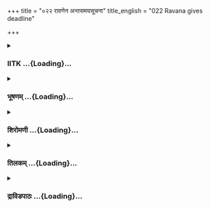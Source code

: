 +++
title = "०२२ रावणेन अन्तसमयसूचना"
title_english = "022 Ravana gives deadline"

+++
<div caption="श्रीराम-हरिसीताराममूर्ति-घनपाठिभ्यां वचनम्" class="audioEmbed" src="https://archive.org/download/Ramayana-recitation-Sriram-harisItArAmamUrti-Ghanapaati-v2/Kanda_5/Kanda_5_SK-022-Ravana_gives_deadline.mp3"></div>

<div class="js_include collapsed" newlevelforh1="3" title="IITK" unfilled url="/purANam/rAmAyaNam/audIchya-pAThaH/iitk/5_sundarakANDam/04-sItA-pIDanam/022_rAvaNena_antasamayasUchanA.md">
<details><summary><h3>IITK ...{Loading}...</h3></summary>

Ravana appeals to Sita -- asks the demon guards to change her mind --
gives ultimatum to Sita



#### श्लोकः
##### मूलम्
सीताया वचनं श्रुत्वा परुषं राक्षसाधिपः।  
प्रत्युवाच ततः सीतां विप्रियं प्रियदर्शनाम्॥5.22.1॥

##### शब्दार्थः
राक्षसाधिपः lord of demons, परुषम् sharp, सीतायाः of Sita, वचनम् words, श्रुत्वा on hearing, ततः then, प्रियदर्शनम् is pleasing to see, विप्रियम् unpleasant, सीताम् to Sita, प्रत्युवाच replied.

##### आङ्ग्लानुवादः
Hearing the sharp words of pleasing Sita, the lord of demons replied in unpleasant termsः



#### श्लोकः
##### मूलम्
यथा यथा सान्त्वयिता वश्यः स्त्रीणां तथा तथा।  
यथा यथा प्रियं वक्ता परिभूतस्तथा तथा॥5.22.2॥

##### शब्दार्थः
स्त्रीणाम् among women, यथा यथा more and more, सान्त्वयिता is courteous, तथा तथा so much so, वश्यः a passionate one, यथा यथा more and more, प्रियम् dear, वक्ता speaks, तथा तथा so much, परिभूतः will be humiliated.

##### आङ्ग्लानुवादः
"The more the lover is courteous and loving and pleasing to women the more he is humiliated by them.



#### श्लोकः
##### मूलम्
सन्नियच्छति मे क्रोधं त्वयि कामः समुत्थितः।  
द्रवतोऽमार्गमासाद्य हयानिव सुसारथिः॥5.22.3॥

##### शब्दार्थः
त्वयि in you, समुत्थितः arisen, कामः passion, सुसारथिः good charioteer, अमार्गम् wrong path, आसाद्य taking, द्रवतः speeding, हयानिव like the horses, मे my, क्रोधम् anger, सन्नियच्छति restrained.

##### आङ्ग्लानुवादः
"My love for you has restrained my anger, just as a good charioteer controls the horses galloping on a wrong path.



#### श्लोकः
##### मूलम्
वामः कामो मनुष्याणां यस्मिन् किल निबध्यते।  
जने तस्मिंस्त्वनुक्रोशः स्नेहश्च किल जायते॥5.22.4॥

##### शब्दार्थः
मनुष्याणाम् in men, कामः passion, वामः partial, यस्मिन् in whom, जने people, निबध्यते bound, तस्मिन् in him, अनुक्रोशः compassion, स्नेहश्च friendship, जायते किल even though punishable.

##### आङ्ग्लानुवादः
"Love is partial. It gets bound to those in whomsoever compassion and friendship is generated, even though they are punishable.



#### श्लोकः
##### मूलम्
एतस्मात्कारणान्न त्वां घातयामि वरानने।  
वधार्हामवमानार्हां मिथ्याप्रव्रजिते रताम्॥5.22.5॥

##### शब्दार्थः
वरानने O beautiful lady, एतस्मात् on this, कारणात् account, वधार्हाम् deserve to be killed, अवमानार्हाम् deserves to be put to shame, मिथ्याप्रव्रजिते in a pseudoascetic life, रताम् engaged, त्वाम् you, न घातयामि will not kill.

##### आङ्ग्लानुवादः
"O beautiful one it is on this account that I do not kill you even though you deserve to be killed and insulted (for the words used),  even as you are engaged in a pseudoascetic life.



#### श्लोकः
##### मूलम्
परुषाणीह वाक्यानि यानि यानि ब्रवीषि माम्।  
तेषु तेषु वधो युक्तस्तव मैथिलि दारुणः॥5.22.6॥

##### शब्दार्थः
मैथिलि Mythili, इह here, माम् me, यानि यानि whatever, परुषाणि piercing, वाक्यानि statements, ब्रवीषि spoke, तेषु तेषु for each one, तव your, दारुणः dreadful, वध killing, युक्तः is right.

##### आङ्ग्लानुवादः
"O Mythili for each of the piercing statements made you deserve dreadful death."



#### श्लोकः
##### मूलम्
एवमुक्त्वा तु वैदेहीं रावणो राक्षसाधिपः।  
क्रोधसंरम्भसंयुक्तः सीतामुत्तरमब्रवीत्॥5.22.7॥

##### शब्दार्थः
राक्षसाधिपः lord of demons, रावणः Ravana, वैदेहीम् to Vaidehi, एवम् in that way, उक्त्वा having spoken, क्रोधसंरम्भसंयुक्तः stirred up with anger and exitement, सीताम् to Sita, उत्तरम् in reply, अब्रवीत् said.

##### आङ्ग्लानुवादः
Ravana, the lord of demons, said these words in reply to Vaidehi who was overcome with  anger and exitement.



#### श्लोकः
##### मूलम्
द्वौ मासौ रक्षितव्यौ मे योऽवधिस्ते मया कृतः।  
ततः शयनमारोह मम त्वं वरवर्णिनि॥5.22.8॥

##### शब्दार्थः
मया by me, ते to you, यः that, अवधिः deadline, कृतः fixed, द्वौ two, मासौ months, मे to me, रक्षितव्यौ keep, वरवर्णिनि of beautiful hue, ततः thereafter, मम my, शयनम् bed, आरोह come to share.

##### आङ्ग्लानुवादः
"I shall wait for two months, the deadline fixed. O lady of beautiful hue thereafter you have to share my bed.



#### श्लोकः
##### मूलम्
ऊर्ध्वं द्वाभ्यां तु मासाभ्यां भर्तारं मामनिच्छतीम्।  
मम त्वां प्रातराशार्थमालभन्ते महानसे॥5.22.9॥

##### शब्दार्थः
द्वाभ्याम् those two, मासाभ्याम् two months, ऊर्ध्वम् after that, माम् me, भर्तारम् as husband, अनिच्छतीम् reluctant, त्वाम् you, मम my, प्रातराशार्थम् for breakfast, महानसे to the kitchen, आलभन्ते cook you.

##### आङ्ग्लानुवादः
"If you are still reluctant to accept me as your husband after two months you will be sent to kitchen to be cooked as morning breakfast for me".



#### श्लोकः
##### मूलम्
तां तर्ज्यमानां सम्प्रेक्ष्य राक्षसेन्द्रेण जानकीम्।  
देवगन्धर्वकन्यास्ता विषेदुर्विकृतेक्षणाः॥5.22.10॥

##### शब्दार्थः
राक्षसेन्द्रेण by the demon king, तर्ज्यमानाम् threatened, तां जानकीम् that Janaki, सम्प्रेक्ष्य observing, ताः those, देवगन्धर्वकन्याः daughters of gods and gandharvas, विकृतेक्षणाः distressed eyes, विषेदुः wept sadly.

##### आङ्ग्लानुवादः
Observing Janaki, threatened by the demon king the daughters of gods and gandharvas shed tears with distressful eyes.



#### श्लोकः
##### मूलम्
ओष्ठप्रकारैरपरा वक्त्रनेत्रैस्तथापराः।  
सीतामाश्वासयामासुस्तर्जितां तेन रक्षसा॥5.22.11॥

##### शब्दार्थः
तेन by that, रक्षसा demon, तर्जिताम् threatened, ताम् her, सीताम् Sita, अपराः some of them, ओष्ठप्रकारैः with movement of lips, तथा likewise, अपराः still others, वक्त्रनेत्रैः with movement of eyes and faces, आश्वासयामासुः consoled her.

##### आङ्ग्लानुवादः
When Sita was threatened by the demon king, the daughters of gods and gandharvas there consoled her through gestures of their lips and eyes.



#### श्लोकः
##### मूलम्
ताभिराश्वासिता सीता रावणं राक्षसाधिपम्।  
उवाचात्महितं वाक्यं वृत्तशौण्डीर्यगर्वितम्॥5.22.12॥

##### शब्दार्थः
ताभिः by them (the women), आश्वासिता having been consoled, सीता Sita, वृत्तशौण्डीर्यगर्वितम् proud of the power of her virtues, आत्महितम् in selfdefence, वाक्यम् words, राक्षसाधिपम् to the demon king, रावणम् to Ravana, उवाच said.

##### आङ्ग्लानुवादः
Having thus been consoled, Sita, proud of the power of her virtues, said this to Ravana in selfdefenceः



#### श्लोकः
##### मूलम्
नूनं न ते जनः कश्चिदस्ति निःश्रेयसे स्थितः।  
निवारयति यो न त्वां कर्मणोऽस्माद्विगर्हितात्॥5.22.13॥

##### शब्दार्थः
यः whoever, त्वाम् you, विगर्हितात् reproached, अस्मात् from this, कर्मणः action, निवारयति prevents, ते your, निःश्रेयसे who is interested in your welfare, रतः remain, जनः people, कश्चित् some, नास्ति destroyed, नूनम् surely.

##### आङ्ग्लानुवादः
"Obviously there is no one among your people keen on your welfare since nobody is preventing you from this reproachable act.



#### श्लोकः
##### मूलम्
मां हि धर्मात्मनः पत्नीं शचीमिव शचीपतेः।  
त्वदन्यस्त्रिषु लोकेषु प्रार्थयेन्मनसापि कः॥5.22.14॥

##### शब्दार्थः
शचीपतेः Sachi's husband, Indra, शचीमिव like Sachi, धर्मात्मनः righteous self (Rama), पत्नीम् wife, माम् me, त्रिषु लोकेषु in the three worlds, त्वदन्यः none, कः what, मनसापि even in mind, प्रार्थयेत् would seek.

##### आङ्ग्लानुवादः
"Who in all the three worlds other than you would, even in mind, seek this consort of the righteous self (Sri Rama) like  Sachi to Indra? .



#### श्लोकः
##### मूलम्
राक्षसाधम रामस्य भार्याममिततेजसः।  
उक्तवानसि यत्पापं क्व गतस्तस्य मोक्ष्यसे॥5.22.15॥

##### शब्दार्थः
राक्षसाधम stupid demon, अमिततेजसः of undimmed brilliance, रामस्य Rama's, भार्याम् wife, यत् such, पापम् sin, उक्तवान् spoke, असि you are, तस्य its, क्व where, गतः gone, मोक्ष्यसे will you escape.

##### आङ्ग्लानुवादः
"O stupid demon where can you go to escape the consequences of your sinful words spoken against Rama's consort of undimmed brilliance?



#### श्लोकः
##### मूलम्
यथा दृप्तश्च मातङ्गः शशश्च सद्दृशो युधि।  
तथा मातङ्गवद्रामस्त्वं नीचः शशवत् स्मृतः॥5.22.16॥

##### शब्दार्थः
युधि in war, सद्दृशः similar, दृप्तः arrogant, मातङ्गः elephant, शशःच and a rabbit, यथा as, तथा  
in the same way, नीचः mean, रामः Rama, मातङ्गवद्रामः like the proud elephant, त्वम् you, शशवत् rabbit, स्मृतः as spoken by people.

##### आङ्ग्लानुवादः
"It is like a proud elephant fighting in war with a rabbit. Rama is like an elephant and you are like an ordinary rabbit people speak of.



#### श्लोकः
##### मूलम्
स त्वमिक्ष्वाकुनाथं वै क्षिपन्निह न लज्जसे।  
चक्षुषोर्विषयं तस्य न तावदुपगच्छसि॥5.22.17॥

##### शब्दार्थः
सः such, त्वम् you, इह here, इक्ष्वाकुनाथम् king of the Ikshvakus, क्षिपन् looking down, न लज्जसे you are not ashamed, तस्य this, चक्षुषोर्विषयं within his sight, तावत् until then, न उपगच्छसि  not yet caught

##### आङ्ग्लानुवादः
"You are not ashamed of belittling Rama in his absence. You have not yet walked into his sight.



#### श्लोकः
##### मूलम्
इमे ते नयने क्रूरे विरूपे कृष्णपिङ्गले।  
क्षितौ न पतिते कस्मान्मामनार्य निरीक्षितः॥5.22.18॥

##### शब्दार्थः
अनार्य ignoble wretch, माम् me, निरीक्षतः while looking at, ते your, क्रूरे cruel, विरूपे uncouth, कृष्णपिङ्गले dark brown colour, इमे these, नयने two eyes, क्षितौ on the ground, कस्मात् why, न पतिते not dropping down?

##### आङ्ग्लानुवादः
"O ignoble wretch I wonder why your dark brown, distorted eyes do not fall off (the socket) when you look at me (lustfully).



#### श्लोकः
##### मूलम्
तस्य धर्मात्मनः पत्नीं स्नुषां दशरथस्य च।  
कथं व्याहरतो मां ते न जिह्वा व्यवशीर्यते॥5.22.19॥

##### शब्दार्थः
धर्मात्मनः righteous, तस्य his, पत्नीम् wife, दशरथस्य Dasaratha's, स्नुषां च daughterinlaw also, माम् me, व्याहरतः while you speak, ते you, जिह्वा tongue, कथम् how is it, न व्यवशीर्यते not snap and fall down on the ground?

##### आङ्ग्लानुवादः
"Why does not your tongue drop down while you speak such words against this consort of the righteous king (Rama) and daughterin law of Dasaratha?



#### श्लोकः
##### मूलम्
असन्देशात्तु रामस्य तपसश्चानुपालनात्।  
न त्वां कुर्मि दशग्रीव भस्म भर्मार्ह तेजसा॥5.22.20॥

##### शब्दार्थः
भस्मार्ह  fit to be reduced to ashes, दशग्रीव O tennecked one, रामस्य Rama's, असन्देशात्  not received permission, तपसः penance, अनुपालनात् due to observing, तेजसा with my power, त्वाम् you, भस्म ashes, न कुर्मि I am not making.

##### आङ्ग्लानुवादः
"O Ravana I can reduce you to ashes through the fire of my chastity. But I do not have Rama's permission and I want to preserve my power of ascetism even though you are fit to be consigned to the flames.



#### श्लोकः
##### मूलम्
नापहर्तुमहं शक्या त्वया रामस्य धीमतः।  
विधिस्तव वधार्थाय विहितो नात्र संशयः॥5.22.21॥

##### शब्दार्थः
धीमतः of a wise one, रामस्य Rama's, अहम् I am, त्वया by you, अपहर्तुम् to abduct, न शक्या it is not possible, तव your, वधार्थाय for your ruin, विधिः providence, विहितः ordained, अत्र here, संशयः doubt, न no.

##### आङ्ग्लानुवादः
"When I was with wise Rama, it was not possible for you to abduct me. No doubt Providence has ordained this to bring about your death.



#### श्लोकः
##### मूलम्
शूरेण धनदभ्रात्रा बलैः समुदितेन च।  
अपोह्य रामं कस्माद्धि दारचौर्यं त्वया कृतम्॥5.22.22॥

##### शब्दार्थः
शूरेण by a warrior, धनदभ्रात्रा by brother of Kubera, बलैः with forces, समुदितेन च endowed with, त्वया you, रामम् Rama, अपोह्य bypassing him, कस्मात् for what reason, दारचौर्यम् stealing of other's wife, कृतम् is committed.

##### आङ्ग्लानुवादः
"You are a (great) warrior and a brother of Kubera. You possess an army. Then why did you abduct Rama's wife bypassing him?"



#### श्लोकः
##### मूलम्
सीताया वचनं श्रुत्वा रावणो राक्षसाधिपः।  
विवृत्य नयने क्रूरे जानकीमन्ववैक्षत॥5.22.23॥

##### शब्दार्थः
राक्षसाधिपः lord of demons, रावणः Ravana, सीतायाः Sita's, वचनम् words, श्रुत्वा on hearing, क्रूरे cruel ones, नयने eyes, विवृत्य turning them dreadfully, जानकीम् at Janaki, अन्ववैक्षत looked at.

##### आङ्ग्लानुवादः
On hearing Janaki, the lord of demons, Ravana looked at her with his cruel eyes opened wide and rolling.



#### श्लोकः
##### मूलम्
नीलजीमूतसङ्काशो महाभुजशिरोधरः।  
सिंहसत्त्वगतिः श्रीमान् दीप्त जिह्वाग्रलोचनः॥5.22.24॥

##### शब्दार्थः
नीलजीमूतसङ्काशः looked like a mass of dark cloud, महाभुजशिरोधरः who had strong arms and neck, सिंहसत्त्वगतिः gait like a lion, श्रीमान् prosperous, दीप्तजिह्वाग्रलोचनः with blazing eyes and tongue.

##### आङ्ग्लानुवादः
Prosperous Ravana looked like a mass of dark cloud, with strong arms, stout neck, gait of a lion, a blazing tongue and burning eyes



#### श्लोकः
##### मूलम्
चलाग्रमकुटप्रांशुश्चित्रमाल्यानुलेपनः।  
रक्तमाल्याम्बरधर तत्सङ्गदविभूषणः॥5.22.25॥

##### शब्दार्थः
चलाग्रमकुटप्रांशुः tall with unsteady crown, चित्रमाल्यानुलेपनः with wonderful garlands and smeared with unguents, रक्तमाल्याम्बरधरः adorned with red flower garlands and clothes, तत्सङ्गदविभूषणः wearing shining ornamental armlets.

##### आङ्ग्लानुवादः
He appeared taller with an unsteady crown. He was wearing wonderful red flower garlands and clothes and was smeared with unguents, shining in ornamental armlets.



#### श्लोकः
##### मूलम्
श्रोणिसूत्रेण महता मेचकेन सुसंवृतः।  
अमृतोत्पादनद्धेन भुजगेनेव मन्दरः॥5.22.26॥

##### शब्दार्थः
अमृतोत्पादनद्धेन waist band tied at the time of churning the milkocean for nectar, भुजगेन like serpent, मन्दरः इव like Mandara mountain, महता with huge, मेचकेन a dark coloured, श्रोणिसूत्रेण by a thread around his hips, सुसंवृतः wellwrapped.

##### आङ्ग्लानुवादः
Wrapped well with a big black thread around his hips, he appeared like mount Mandara encompassed by a black serpent at the time of churning the milkocean for nectar.



#### श्लोकः
##### मूलम्
ताभ्यां स परिपूर्णाभ्यां भुजाभ्यां राक्षसेश्वरः।  
शुशुभेऽचलसङ्काशः शृङ्गाभ्यामिव मन्दरः॥5.22.27॥

##### शब्दार्थः
अचलसङ्काशः looked like a mountain, राक्षसेश्वरः lord of demons, परिपूर्णाभ्याम् with full, ताभ्याम् both of them, भुजाभ्याम् with two arms, शृङ्गाभ्याम् with two peaks, मन्दरः इव like the Mandara, सः he, शुशुभे shone.

##### आङ्ग्लानुवादः
The lord of demons shone like mount Mandara, both his long two arms like two mountain peaks.



#### श्लोकः
##### मूलम्
तरुणादित्यवर्णाभ्यां कुण्डलाभ्यां विभूषितः।  
रक्तपल्लवपुष्पाभ्यामशोकाभ्यामिवाचलः॥5.22.28॥

##### शब्दार्थः
तरुणादित्यवर्णाभ्याम् of the colour of the rising Sun, कुण्डलाभ्याम् with earrings, विभूषितः adorned, रक्तपल्लवपुष्पाभ्याम् having red leaves and flowers, अशोकाभ्याम् with two Ashoka trees, अचलः इव like a mountain.

##### आङ्ग्लानुवादः
He stood like a mountain with two Ashoka trees clothed with red leaves and flowers in the form of earrings of the colour of the rising Sun.



#### श्लोकः
##### मूलम्
स कल्पवृक्षप्रतिमो वसन्त इव मूर्तिमान्।  
श्मशानचैत्यप्रतिमो भूषितोऽपि भयङ्करः॥5.22.29॥

##### शब्दार्थः
कल्पवृक्षप्रतिमः resembling the wishyielding tree in heaven, सः he, मूर्तिमान् a personification, वसन्तः इव like the spring season, श्मशानचैत्यप्रतिमः resembled a memorial structure built on the cremation ground, भूषितोऽपि though adorned with jewels, भयङ्करः fierceful appearance.

##### आङ्ग्लानुवादः
He was comparable to the wishfulfilling tree grown in heaven, a personified spring season and a memorial structure raised on the cremation ground. He looked frightening even though  welladorned.



#### श्लोकः
##### मूलम्
अवेक्षमाणो वैदेहीं कोपसंरक्तलोचनः।  
उवाच रावणः सीतां भुजङ्ग इव निःश्वसन्॥5.22.30॥

##### शब्दार्थः
कोपसंरक्तलोचनः eyes red with anger, रावणः Ravana, वैदेहीम् Vaidehi, अवेक्षमाणः looking at, भुजङ्गः इव like a serpent, निःश्वसन् breathing heavily, सीताम् to Sita, उवाच said.

##### आङ्ग्लानुवादः
Looking at Vaidehi, eyes red with anger, and breathing heavily like a histing snake, Ravana repliedः



#### श्लोकः
##### मूलम्
अनयेनाभिसम्पन्नमर्थहीनमनुव्रते।  
नाशयाम्यहमद्य त्वां सूर्यः सन्ध्यामिवौजसा॥5.22.31॥

##### शब्दार्थः
अनयेन with a wrong policy, अभिसम्पन्नम् endowed, अर्थहीनम् meaningless, अनुव्रते a lady following a vow of chastity, अद्य now, अहम् I, त्वाम् you, सूर्यः Sun, ओजसा with his bright light, सन्ध्यामिव like the morning twilight, नाशयामि dispel.

##### आङ्ग्लानुवादः
"O Sita you are following a vow of chastity and treading a meaningless, wrong path. I will destroy you as the Sun dispels the morning twilight with his lustre".



#### श्लोकः
##### मूलम्
इत्युक्त्वा मैथिलीं राजा रावणः शत्रुरावणः।  
सन्दिदेश ततः सर्वा राक्षसीर्घोरदर्शनाः॥5.22.32॥

##### शब्दार्थः
राजा king, शत्रुरावणः who torments enemies with his terrific voice, रावणः Ravana, मैथिलीम् to Mythili, इति thus, उक्त्वा having spoken, ततः then, घोरदर्शनाः women of fierceful looks, सर्वाः all, राक्षसीः shedemons, सन्दिदेश commanded.

##### आङ्ग्लानुवादः
King Ravana, a tormentor of enemies, having thus threatened Mythili commanded the shedemons women of fiecrceful appearance as followsः



#### श्लोकः
##### मूलम्
एकाक्षीमेककर्णां च कर्णप्रावरणां तथा।  
गोकर्णीं हस्तिकर्णीं च लम्बकर्णीमकर्णिकाम्॥5.22.33॥  
हस्तिपाद्यश्वपाद्यौ च गोपादीं पादचूलिकाम्।  
एकाक्षीमेकपादीं च पृथुपादीमपादिकाम्॥5.22.34॥  
अतिमात्रशिरोग्रीवामतिमात्रकुचोदरीम्।  
अतिमात्रास्यनेत्रां च दीर्घजिह्वामजिह्विकाम्॥5.22.35॥  
अनासिकां सिंहमुखीं गोमुखीं सूकरीमुखीम्।

##### शब्दार्थः
एकाक्षीम् oneeyed, एककर्णां च with one year, तथा similarly, कर्णप्रावरणाम् whose ear was covered, गोकर्णीम् who had cow's ears, हस्तिकर्णीं च  who had ears like those of an elephant, लम्बकर्णीम् one who had long ears, अकर्णिकाम् who had no ears, हस्तिपाद्यश्वपाद्यौ च one with the feet of an elephant and another with the hoofs of the horse, गोपादीम् with cow's hoof, पादचूलिकाम् one with hair on feet, एकाक्षीम् oneeyed one, एकपादीं च with one foot, पृथुपादीम् one with broad feet, अपादिकाम्  who had no feet, अतिमात्राशिरोग्रीवाम् with a huge neck and head, अतिमात्राकुचोदरीम् of large breasts and belly, अतिमात्रास्यनेत्रां च  with big face and eyes, दीर्घजिह्वाम् with long tongue, अजिह्विकाम् with no tongue, अनासिकाम्  noseless, सिंहमुखीम् with a lion face, गोमुखीम् with the face of a cow, सूकरीमुखीम् a boar faced ogress.

##### आङ्ग्लानुवादः
Of them one had one eye, the other one ear, another with ears covered, one had the ear of a cow, another had ears of an elephant and yet another, long, hanging ears. One had the feet of an elephant, another, hoofs of a horse and still another of a cow. While one had a single foot, another had broad feet and yet another no feet at all. One had a long neck and a large head. One had large breasts and belly. One had a big face and eyes, another had a long tongue and yet another no tongue at all. One had no nose and still another had a lion face and yet another the face of a cow.



#### श्लोकः
##### मूलम्
यथा मद्वशगा सीता क्षिप्रं भवति जानकी॥5.22.36॥  
तथा कुरुत राक्षस्यः सर्वाः क्षिप्रं समेत्य च।

##### शब्दार्थः
राक्षस्यः O rakshasa women, जानकी Janaki, सीता Sita, क्षिप्रम् quickly, यथा in a manner, मद्वशगा submits to me, भवति you do, तथा in that way, सर्वाः all of you, क्षिप्रम् at once, समेत्य च jointly, कुरुत you may try.

##### आङ्ग्लानुवादः
"O demonesses, all of you jointly dispose Janaki towards me. See that she submits to me at once.



#### श्लोकः
##### मूलम्
प्रतिलोमानुलोमैश्च सामदानादिभेदनैः॥5.22.37॥  
आवर्जयत वैदेहीं दण्डस्योद्यमनेन च।

##### शब्दार्थः
प्रतिलोमानुलोमैश्च adopting means favourable or contrary to her will, सामदानादिभेदनैः by  gentle or conciliatory, deceptive or coercive means, दण्डस्य or punishment, उद्यमनेन च by adopting, वैदेहीम् Vaidehi, आवर्जयत attract her attention towards me.

##### आङ्ग्लानुवादः
"By adopting means favourable or contrary to her will or through persuasion or coercion or through reward or punishment, draw Vaidehi's mind towards me." (said Ravana).



#### श्लोकः
##### मूलम्
इति प्रतिसमादिश्य राक्षसेन्द्रः पुनः पुनः॥5.22.38॥  
काममन्युपरीतात्मा जानकीं पर्यतर्जयत्।

##### शब्दार्थः
राक्षसेन्द्रः demon king, पुनः पुनः again and again, इति thus, प्रतिसमादिश्य repeated his instruction, काममन्युपरीतात्मा burning with passion and anger, जानकीम् Janaki, पर्यतर्जयत् threatened by pointing his finger at her

##### आङ्ग्लानुवादः
The demon king repeatedly commanded the ogresses burning in anger and passion and threatened Sita again and again, pointing his finger at her.



#### श्लोकः
##### मूलम्
उपगम्य ततः शीघ्रं राक्षसी धान्यमालिनी॥5.22.39॥  
परिष्वज्य दशग्रीवमिदं वचनमब्रवीत्।

##### शब्दार्थः
ततः then, धान्यमालिनी Dhanyamalini, राक्षसी shedemon, शीघ्रम् quickly, उपगम्य having approached, दशग्रीवम् tennecked Ravana, परिष्वज्य having embraced, इदम् this, वचनम् word, अब्रवीत् spoke.

##### आङ्ग्लानुवादः
An ogress called Dhanyamalini at once approached the tenheaded Ravana and embracing him, saidः.



#### श्लोकः
##### मूलम्
मया क्रीड महाराज सीतया किं तवानया॥5.22.40॥  
विवर्णया कृपणया मानुष्या राक्षसेश्वर।

##### शब्दार्थः
महाराज O king, मया with me, क्रीड you may sport, राक्षसेश्वर lord of demons, विवर्णया pale, कृपणया with a wretched, मानुष्या with human, अनया with her, सीतया with Sita, तव to you, किम् what for.

##### आङ्ग्लानुवादः
"O king of demons, sport with me, my lord. What purpose will be served with this pale wretched Sita, a human being after all?



#### श्लोकः
##### मूलम्
नूनमस्या महाराज न दिव्यान् भोगसत्तमान्॥5.22.41॥  
विदधात्यमरश्रेष्ठस्तव बाहुबलार्जितान्।

##### शब्दार्थः
महाराज O king, अमरश्रेष्ठः foremost of the immortals, तव your, बाहुबलार्जितान् earned by the strength of your arms, दिव्यान् divine, भोगसत्तमान् luxuries, अस्याः by her, न विदधाति not  
given , नूनम् surely

##### आङ्ग्लानुवादः
"O king surely she is not ordained by Brahma, the foremost among the immortals to enjoy the luxuries earned by the strength of your arms.



#### श्लोकः
##### मूलम्
अकामां कामयानस्य शरीरमुपतप्यते॥5.22.42॥  
इच्छन्तीं कामयानस्य प्रीतिर्भवति शोभना।

##### शब्दार्थः
अकामाम् a woman devoid of desire, कामयानस्य of a man who desires, शरीरम् body, उपतप्यते only is tormented, इच्छन्तीम् a lady who desires, कामयानस्य one who is desiring, शोभना is enjoyable, प्रीतिः pleasure भवति becomes

##### आङ्ग्लानुवादः




#### श्लोकः
##### मूलम्
एवमुक्तस्तु राक्षस्या समुत्क्षिप्तस्ततो बली॥5.22.43॥  
प्रहसन्मेघसङ्काशो राक्षसः स न्यवर्तत।

##### शब्दार्थः
राक्षस्या by the demon, एवम् in that way, उक्तः having been addressed, बली powerful, मेघसङ्काशः appearing like a cloud, सः he, राक्षसः demon, ततः then, समुत्क्षिप्तः turned away, प्रहसन् laughing heartily, न्यवर्तत went back.

##### आङ्ग्लानुवादः
Having heard her words, the demon king who resembled a fierce dark cloud turned away, laughing heartily.



#### श्लोकः
##### मूलम्
प्रस्थितः स दशग्रीवः कम्पयन्निव मेदिनीम्॥5.22.44॥  
ज्वलद्भास्करवर्णाभं प्रविवेश निवेशनम्।

##### शब्दार्थः
सः he, दशग्रीवः tennecked, मेदिनीम् the ground, कम्पयन्निव as if shaking, प्रस्थितः departed, ज्वलद्भास्करवर्णाभम् blazing like the glow of the midday sun, निवेशनम् residence, प्रविवेश entered.

##### आङ्ग्लानुवादः
Thereupon the tennecked demon departed, as if he was shaking the earth and entered his residence which was shining like the blazing midday Sun.



#### श्लोकः
##### मूलम्
देवगन्धर्वकन्याश्च नागकन्याश्च सर्वतः॥5.22.45॥  
परिवार्य दशग्रीवं विविशुस्तं गृहोत्तमम्।

##### शब्दार्थः
देवगन्धर्वकन्याश्च daughters of gods and gandharvas, नागकन्याश्च and daughters of nagas, सर्वतः from all over, दशग्रीवम् Ravana, परिवार्य having sorrounded, तम् him, गृहोत्तमम् excellent home, विविशुः entered.

##### आङ्ग्लानुवादः
Then the daughters of gods, gandharvas and nagas gathered round and followed him into his excellent palace.



#### श्लोकः
##### मूलम्
स मैथिलीं धर्मपरामवस्थितां प्रपेपमानां परिभर्त्स्य रावणः।  
विहाय सीतां मदनेन मोहितः स्वमेव वेश्म प्रविवेश भास्वरम्॥5.22.46॥

##### शब्दार्थः
सः he, रावणः Ravana, धर्मपराम् woman treading the righteous path, अवस्थिताम् steadfast, प्रवेपमानाम् trembling in fear, मैथिलीम् Mythili, परिभर्त्स्य having abused, सीताम् Sita, विहाय leaving, मदनेन मोहितः overpowered with passion, भास्वरम् glittering, स्वम् his, वेश्मैव dwelling, प्रविवेश entered.

##### आङ्ग्लानुवादः
Having derided Mythili trembling in fear yet steadfast in treading the righteous path, Ravana, overpowered with passion left her and entered his glittering mansion.  

#### समाप्तिः
 श्रीमद्रामायणे वाल्मीकीय आदिकाव्ये सुन्दरकाण्डे द्वाविंशस्सर्गः।  
Thus ends twentysecond sarga of Sundarakanda of the holy Ramayana, the first epic composed by sage Valmiki.

</details>
</div>
<div class="js_include collapsed" newlevelforh1="3" title="भूषणम्" unfilled url="/purANam/rAmAyaNam/audIchya-pAThaH/TIkA/bhUShaNa_iitk/5_sundarakANDam/04-sItA-pIDanam/022_rAvaNena_antasamayasUchanA.md">
<details><summary><h3>भूषणम् ...{Loading}...</h3></summary>



सीताया वचनं श्रुत्वा परुषं राक्षसाधिपः ।  

प्रत्युवाच ततः सीतां विप्रियं प्रियदर्शनाम्  ॥  ५।२२।१ ॥   

सीताया इत्यादि  ॥  ५।२२।१ ॥   

  

यथा यथा सान्त्वयिता वश्यः स्त्रीणां तथा तथा ।  

यथा यथा प्रियं वक्ता परिभूतस्तथा तथा  ॥  ५।२२।२ ॥   

सान्त्वयिता अनुनेताः  ॥  ५।२२।२ ॥   

  

सन्नियच्छति मे क्रोधं त्वयि कामः समुत्थितः ।  

द्रवतो ऽमार्गमासाद्य हयानिव सुसारथिः  ॥  ५।२२।३ ॥   

सन्नियच्छति निरुणद्धि । द्ववतः धावतः । अमार्गमिति च्छेदः  ॥  ५।२२।३ ॥   

  

वामः कामो मनुष्याणां यस्मिन् किल निबद्ध्यते ।  

जने तस्मिंस्त्वनुक्रोशः स्नेहश्च किल जायते  ॥ । ५।२२।४ ॥   

वामः प्रतिकूलः । मनुष्याणां प्राणिनाम् । अनुक्रोशः कृपा ।
परिभवादिप्रदानेन मनुष्याणां प्रतिकूलः कामः यस्मिन् जने निबद्ध्यते
तस्मिंस्त्वनुक्रोशः स्नेहश्च जायते किल  ॥  ५।२२।४ ॥   

  

एतस्मात्कारणान्न त्वां घातयामि वरानने ।  

वधार्हामवमानार्हां मिथ्या प्रव्रजिते रताम्  ॥  ५।२२।५ ॥   

परुषाणीह वाक्यानि यानि यानि ब्रवीषि माम् ।  

तेषु तेषु वधो युक्तस्तव मैथिलिदारुणः  ॥  ५।२२।६ ॥   

मिथ्या प्रव्रजितं कपटेन वन्यवृत्तिभाजि रामे । रतां सक्ताम्  ॥ 
५।२२।५६ ॥   

  

एवमुक्त्वा तु वैदेहीं रावणो राक्षसाधिपः ।  

क्रोधसंरम्भसंयुक्तः सीतामुत्तरमब्रवीत्  ॥  ५।२२।७ ॥   

क्रोधसंरम्भसंयुक्तः क्रोधप्रणयाभ्यां संयुक्तः  ॥  ५।२२।७ ॥   

  

द्वौ मासौ रक्षितव्यौ मे यो ऽवधिस्ते मया कृतः ।  

ततः शयनमारोह त्वं वरवर्णिनि  ॥  ५।२२।८ ॥   

द्वौ मासाविति । ते मया यो ऽवधिः कृतः "मासान् द्वादश भामिनि"
इत्यारण्यकाण्डोक्तो द्वादशमासात्मको ऽवधिः कल्पितः । अत्र द्वौ
मासाववशिष्टौ । तौ द्वौ मासौ मे मया रक्षितव्यौ प्रतीक्षणीयौ । ततः
तस्मात्कारणात् । मम शयानमारोहेत्यन्वयः  ॥  ५।२२।८ ॥   

  

ऊर्ध्वं द्वाभ्यां तु मासाभ्यां भर्तारं मामनिच्छतीम् ।  

मम त्वां प्रातराशार्थमारभन्ते महानसे  ॥  ५।२२।९ ॥   

तां तर्ज्यमानां संप्रेक्ष्य राक्षसेन्द्रेण जानकीम् ।  

देवगन्धर्वकन्यास्ता विषेदुर्विकृतेक्षणाः  ॥  ५।२२।१० ॥   

प्रातराशार्थं मासद्वयान्तर्गतरात्रिसमाप्त्यनन्तरं हिंसायां कालविलम्बं
विना प्रातःकालिकाशनार्थमित्यर्थः । आरम्भते आलभन्ते । रलयोरभेदः ।
"आलम्भस्स्पर्शहिंसयोः"इत्यमरः । महानसे पाकशालायाम्  ॥  ५।२२।९१० ॥   

  

ओष्ठप्रकारैरपरा वक्त्रनेत्रैस्तथा ऽपराः ।  

सीतामाश्वासयामासुस्तर्जितां तेन रक्षसा  ॥  ५।२२।११ ॥   

ओष्ठप्रकारैः रुरुदिषतामोष्ठेषु भङ्गस्फुरणादयो ये विकारास्ते
ओष्ठप्राकाराः, ओष्ठभङ्गादिरूपसंज्ञादिभिरित्यर्थः । एवं वक्त्रनेत्रैः
वक्त्रनेत्रसंज्ञादिभिरित्यर्थः  ॥  ५।२२।११ ॥   

  

ताभिराश्वासिता सीता रावणं राक्षसाधिपम् ।  

उवाचात्महितं वाक्यं वृत्तशौष्डीर्यगर्वितम्  ॥  ५।२२।१२ ॥   

वृत्तशौण्डीर्यगर्वितं वृत्तं पातिव्रत्यं तस्या शौण्डीर्यं बलं तेन
गर्वितमिति क्रियाविशेषणम्  ॥  ५।२२।१२ ॥   

  

नूनं न ते जनः कश्चिदस्ति निःश्रेयसे स्थितः ।  

निवारयति यो न त्वां कर्मणो ऽस्याद्विगर्हितात्  ॥  ५।२२।१३ ॥   

मां हि धर्मात्मनः पत्नीं शचीमिव शचीपतेः ।  

त्वदन्यस्त्रिषु लोकेषु प्रार्थयेन्मनसा ऽपि कः  ॥  ५।२२।१४ ॥   

नूनमिति । ते निःश्रेयसे स्थितः कश्चिज्जनः नास्ति । यः अस्मात्
विगर्हितात् कर्मणस्त्वां निवारयति स चापि नास्ति नूनमिति योजना ।
तवेष्टप्रापकः अनिष्टनिवारकश्च नास्तीत्यर्थः  ॥  ५।२२।१३१४ ॥   

  

राक्षसाधमरामस्य भार्याममिततेजसः ।  

उक्तवानसि यच्छापं क्व गतस्तस्य मोक्ष्यसे  ॥  ५।२२।१५ ॥   

तस्य मोक्ष्यसे तस्मान्मोक्ष्यसे  ॥  ५।२२।१५ ॥   

  

यथा दृप्तश्च मातङ्गः शशश्च सहितो वने ।  

तथा द्विरदवद्रामस्त्वं नीच शशवत् स्मृतः  ॥  ५।२२।१६ ॥   

यथा मातङ्गः शशश्च, सहितः युयुत्सादिना संगतः तथा ऽन्योन्यसङ्गतो रामस्त्वं
च । अत्र रावणः स्वस्य मातङ्गसाम्यमुक्तमिति भ्राम्येदिति परिहरति तथेति ।
तत्र गज इव रामः । शश इव त्वम्  ॥  ५।२२।१६ ॥   

  

स त्वमिक्ष्वाकुनाथं वै क्षिपन्निह न लज्जसे ।  

चक्षुषोर्विषयं तस्य न तावदुपगच्छसि  ॥  ५।२२।१७ ॥   

इमे ते नयने क्रूरे विरूपे कृष्णपिङ्गले ।  

क्षितौ न पतिते कस्मान्मामनार्य निरीक्षितः  ॥  ५।२२।१८ ॥   

तस्य धर्मात्मनः पत्नीं स्नुषां दशरथस्य च ।  

कथं व्याहरतो मां तेन न जिह्वा व्यवशीर्यते  ॥  ५।२२।१९ ॥   

इक्ष्वाकुनाथं क्षिपन् मायामृगव्याजेन दूरं निस्सारयन् । इह स्वजनेषु न
तावदुपगच्छसि । यद्युपगच्छसि तदा तत्प्रभावं वेत्स्यसीत्यर्थः  ॥ 
५।२२।१७१९ ॥   

  

असन्देशात्तु रामस्य तपसश्चानुपालनात् ।  

न त्वां कुर्मि दशग्रीव भस्म भस्मार्ह तेजसा  ॥  ५।२२।२० ॥   

असन्देशादिति । रामस्य भर्तुः । असन्देशात् अपकारिषु शपेथा इति
सन्देशाभावात् । तपसः पातिव्रत्यरूपस्य । कूर्मिं करोमि ।
उत्त्वविकरणप्रत्ययलोपावार्षौ । भस्मार्ह भस्मीकरणार्ह । तेजसा
पातिव्रत्यप्रभावेन  ॥  ५।२२।२० ॥   

  

नापहर्तुमहं शक्या तस्य रामस्य धीमतः ।  

विधिस्तव वधार्थाय विहितो नात्र संशयः  ॥  ५।२२।२१ ॥   

तस्य रामस्य तस्मात् रामात् । विधिः चौर्येणापहरणम् । विहितः, दैवेनेति
शेषः  ॥  ५।२२।२१ ॥   

  

शूरेण धनदभ्रात्रा बलैः समुदितेन च ।  

अपोह्य रामं कस्माद्धि दारचौर्यं त्वया कृतम्  ॥  ५।२२।२२ ॥   

बलैस्समुदितेन बलेन सर्वश्रेष्ठेनेत्यर्थः । अपोह्य रामं मृगच्छद्मना
ऽपवाह्य  ॥  ५।२२।२२ ॥   

  

सीताया वचनं श्रुत्वा रावणो राक्षसाधिपः ।  

विवृत्य नयने क्रूरे जानकीमन्ववैक्षत  ॥  ५।२२।२३ ॥   

विवृत्य विवर्त्य  ॥  ५।२२।२३ ॥   

  

नीलजीमूतसङ्काशो महाभुजशिरोधरः ।  

सिंहसत्त्वगतिः श्रीमान् दीप्तजिह्वाग्रलोचनः  ॥  ५।२२।२४ ॥   

सिंहस्येव बलगमने यस्यासौ सिंहसत्त्वगतिः । जिह्वाग्रं लोचने च दीप्तानि
यस्य सो ऽयं दीप्तजिह्वाग्रलोचनः  ॥  ५।२२।२४ ॥   

  

चलाग्रमुकुटप्रांशुश्चित्रमाल्यानुलेपनः ।  

रक्तमाल्याम्बरधरस्तप्ताङ्गदविभूषणः  ॥  ५।२२।२५ ॥   

कोपेन चलम् अग्रं यस्य तत् चलाग्रं च तत् मुकुटं च तेन प्रांशुः दीर्घः ।
चित्रमाल्यवत्त्वे ऽपि रक्तमाल्यवत्त्वं तत्प्राचुर्यादुक्तम् ।
तप्ताङ्गदविभूषणः तप्तशब्देन तेजिष्ठत्वमुक्तम्  ॥  ५।२२।२५ ॥   

  

श्रोणीसूत्रेण महता मेचकेन सुसंवृतः ।  

अमृतोत्पादनद्धेन भुजगेनेव मन्दरः  ॥  ५।२२।२६ ॥   

मेचकेन नीलेन । अमृतोत्पादनद्धेन अमृतोत्पादनार्थं नद्धेन  ॥  ५।२२।२६ ॥   

  

ताभ्यां स परिपूर्णाभ्यां भुजाभ्यां राक्षसेश्वरः ।  

शुशुभे ऽचलसङ्काशः श्रृङ्गाभ्यामिव मन्दरः  ॥  ५।२२।२७ ॥   

तरुणादित्यवर्णाभ्यां कुण्डलाभ्यां विभूषितः ।  

रक्तपल्लवपुष्पाभ्यामशोकाभ्यामिवाचलः  ॥  ५।२२।२८ ॥   

ताभ्यां प्रसिद्धाभ्याम्  ॥  ५।२२।२७२८ ॥   

  

स कल्पवृक्षप्रतिमो वसन्त इव मूर्तिमान् ।  

श्मशानचैत्यप्रितिमो भूषितो ऽपि भयङ्करः  ॥  ५।२२।२९ ॥   

अवेक्षमाणो वैदेहीं कोपसंरक्तलोचनः ।  

उवाच रावणः सीतां भुजङ्ग इव निःश्वसन्  ॥  ५।२२।३० ॥   

अनयेनाभिसंपन्नमर्थहीनमनुव्रते ।  

नाशयाम्यहमद्य त्वां सूर्यः सन्ध्यामिवौजसा  ॥  ५।२२।३१ ॥   

अलङ्कृतत्वे कल्पकसाम्यम् । भयङ्करत्वे पुनश्चैत्यसाम्यम् । चैत्यं
श्मशानवृक्षः, श्मशानमण्डपो वा । सीताया अत्यन्तभयङ्करत्वज्ञापनाय
रावणवर्णनं कृतम्  ॥  ५।२२।२९३१ ॥   

  

इत्युक्त्वा मैथिलीं राजा रावणः शत्रुरावणः ।  

सन्दिदेश ततः सर्वां राक्षसीर्घोरदर्शनाः  ॥  ५।२२।३२ ॥   

एकाक्षीमेककर्णां च कर्णप्रावराणां तथा ।  

गोकर्णीं हस्तिकर्णीं च लम्बकर्णीमकर्णिकाम्  ॥  ५।२२।३३ ॥   

हस्तिपाद्यश्वपाद्यौ च गोपादीं पादचूलिकाम् ।  

एकाक्षीमेकपादीं च पृथुपादीमपादिकाम्  ॥  ५।२२।३४ ॥   

अतिमात्रशिरोग्रीवामतिमात्रकुचोदरीम् ।  

अतिमात्रास्यनेत्रं च दीर्घजिह्वामजिह्विकाम्  ॥  ५।२२।३५ ॥   

अनासिकां सिंहमुखीं गोमुखीं सूकरीमुखीम् ।  

यथा मद्वशगा सीता क्षिप्रं भवति जानकी  ॥  ५।२२।३६ ॥   

इत्युक्त्वेत्यादि । प्रधानाप्रधानभूते द्वे एकाक्ष्यौ । अतो न पुनरुक्तिः
। अथवा अक्षम् इन्द्रियम्, एकाक्षीम् एकैकेन्द्रियाम् ।
श्रोत्रनासादावेकमात्रवतीमित्यर्थः  ॥  ५।२२।३२३६ ॥   

  

प्रतिलोमानुलोमैश्च सामदानादिभेदनैः ।  

आवर्जयत वैदेहीं दण्डस्योद्यमनेन च  ॥  ५।२२।३७ ॥   

इति प्रतिसमादिश्य राक्षसेन्द्रः पुनः पुनः  ॥   

काममन्युपरीतात्मा जारकीं पर्यतर्जयत्  ॥  ५।२२।३८ ॥   

प्रतिलोमानुलोमैः प्रतिकूलानुकूलाचरणैः । सामदानादिभैदनैः
सामदानमुख्यैर्भेदैः । प्रथमप्रयुक्तसामदानैरित्यर्थः । आवर्जयत वशीकुरुत
 ॥  ५।२२।३७३८ ॥   

  

उपगम्य ततः क्षिप्रं राक्षसी धान्यमालिनी ।  

परिष्वज्य दशग्रीवमिदं वचनमब्रवीत्  ॥  ५।२२।३९ ॥   

मया क्रीड महाराज सीतया किं तवानया ।  

विवर्णया कृपणया मानुष्या राक्षसेश्वर  ॥  ५।२२।४० ॥   

उपगम्येति । धान्यमालिनी रावणस्य कनिष्ठपत्नी । इदं मन्दोदर्या
अप्युपलक्षणम् । उत्तरत्र वानरान् प्रति हनुमद्वचने तथा वक्ष्यमाणत्वात्  ॥ 
५।२२।३९४० ॥   

  

नूनमस्या महाराज न दिव्यान् भोगसत्तमान् ।  

विदधात्यमरश्रेष्ठस्तव बाहुबलार्जितान्  ॥  ५।२२।४१ ॥   

अकामां कामयानस्य शरीरमुपतप्यते ।  

इच्छन्तीं कामयानस्य प्रीतिर्भवति शोभना  ॥  ५।२२।४२ ॥   

एवमुक्तस्तु राक्षस्या समुत्क्षिप्तस्ततो बली ।  

प्रहसन् मेघसङ्काशो राक्षसः स न्यवर्तत  ॥  ५।२२।४३ ॥   

प्रस्थितः स दशग्रीवः कम्पयन्निव मेदिनीम् ।  

ज्वलद्भास्करवर्णाभं प्रविवेश निवेशनम्  ॥  ५।२२।४४ ॥   

देवगन्धर्वकन्याश्च नागकन्याश्च सर्वतः ।  

परिवार्य दशग्रीवं विविशुस्तद्गृहोत्तमम्  ॥  ५।२२।४५ ॥   

अस्यास्सीतायाः । अमरश्रेष्ठो ब्रह्मा । दिव्यान् भोगान्न विदधाति, अस्या
दिव्यभोगे भाग्यं नास्तीत्यर्थः  ॥  ५।२२।४१४५ ॥   

  

स मैथिलीं धर्मपरामवस्थितां प्रवेपमानां परिभर्त्स्य रावणः ।  

विहाय सीतां मदनेन मोहितः स्वमेव वेश्म प्रविवेश भास्वरम्  ॥  ५।२२।४६ ॥   

इत्यार्षे श्रीरामायणे वाल्मीकीये आदिकाव्ये श्रीमत्सुन्दरकाण्डे द्वाविंशः
सर्गः  ॥  ५।२२ ॥   

सर्गार्थं संग्रहेण दर्शयति स इति  ॥  ५।२२।४६ ॥   

इति श्रीगोविन्दराजविरचिते श्रीरामायणभुषणे श्रृङ्गारतिलके सुन्दरकाण्डे
द्वाविंशः सर्गः  ॥  ५।२२ ॥   



</details>
</div>
<div class="js_include collapsed" newlevelforh1="3" title="शिरोमणी" unfilled url="/purANam/rAmAyaNam/audIchya-pAThaH/TIkA/shiromaNI_iitk/5_sundarakANDam/04-sItA-pIDanam/022_rAvaNena_antasamayasUchanA.md">
<details><summary><h3>शिरोमणी ...{Loading}...</h3></summary>



सीतावचनश्रवणानन्तरकालिकं सीतां प्रति रावणोक्तिमाह सीताया इति । सीतायाः
परुषं वचनं श्रुत्वा सीतां प्रत्युवाच  ॥  ५।२२।१  ॥   

  

तद्वचनाकारमाह यथा यथेति । यथा यथा सान्त्वयिता सान्त्ववचनवक्ता तथा तथा
तत्तद्वचनानुसारेण वश्यः प्रियो भवति जन इति शेषः, अहं तु स्त्रीणां
युष्माकं यथा यथा प्रियं वक्ता तथा त्वया परिभूतो ऽस्मीति शेषः  ॥  ५।२२।२
 ॥   

  

समिति । समुत्थितः कामः त्वत्सेवाविषयकोत्कटेच्छा त्वयि विषये मे क्रोधं
सन्नियच्छति निवारयति । तत्र दृष्टान्तः मार्गमासाद्य प्राप्य द्रवतो हयान्
सुसारथिरिव  ॥  ५।२२।३  ॥   

  

तन्निवारकत्वे हेतुमाह वाम इति । यस्मिन् जने वामः सुन्दरः उत्कट इत्यर्थः,
काम इच्छा निबध्यते चिरं तिष्ठति तस्मिन् जने अनुक्रोशः दया स्नेहश्च जायते
। एतेनाक्रोशस्नेहयोः क्रोधविध्वंसकत्वं सूचितम्  ॥  ५।२२।४  ॥   

  

एतस्मादिति । एतस्मादुक्तात् कारणात् मिथ्यापव्रजने कापट्यविशिष्टवनगमनवति
रामे रताम् अत एव वधार्हाम् अत एव अवमानार्हां त्वां न घातयामि  ॥  ५।२२।५
 ॥   

  

वधार्हात्वमुपपादयन्नाह परुषाणीति । यानि यानि परुषाणि वाक्यानि मां
ब्रवीषि तेषु तेषु वाक्येषु श्रुतेष्विति शेषः । तव वधो युक्तः  ॥  ५।२२।६
 ॥   

  

एवमिति । रावणः एवमुक्त्वा सीताम् उत्तरमब्रवीत्  ॥  ५।२२।७  ॥   

  

तदुत्तराकारमाह द्वावित्यादिभिः । यो ऽवधिः मया कृतः "मासान् द्वादश
भामिनी" इत्यनेन अरण्यकाण्डे निश्चितः तन्मध्ये अविशिष्टाविति शेषः । द्वौ
मासौ रक्षितव्यौ ततो ऽनन्तरं मम शयनं महास्वापं मरणमित्यर्थः । आरोह
जानीहीत्यर्थः । एतेन रामस्मृतिं त्यक्त्वा स्वौदासीन्यं न त्यक्ष्यसि
तर्हि त्वत्सन्निधावहं स्वप्राणांस्त्यक्ष्यामीति सूचितम्  ॥  ५।२२।८  ॥   

  

स्वस्य मरणकातरत्वे पक्षान्तरमाह द्वाभ्यामिति । द्वाभ्यां
मासाभ्यामूर्ध्वं भर्तारं रामं मां लङ्काश्रियमनिच्छन्तीं त्वां च मम
प्रातराशार्थे मत्कर्तृकप्रातर्भोजनार्थं सूदाः पाककर्तारः खण्डशः
छेत्स्यन्ति  ॥  ५।२२।९  ॥   

  

तामिति । भर्त्स्यमानां तां जानकीं प्रेक्ष्य विकृतमीक्षणं यासां ताः
देवगन्धर्वकन्या विषेदुः खेदं प्रापुः  ॥  ५।२२।१०  ॥   

  

ओष्ठेति । अपराः काश्चित् ओष्ठप्रकारैः क्षुद्रो रावणः किं
करिष्यतीत्यादिबोधकाधरप्रचालनैः अपरा नेत्रैः वक्त्रैश्च
सीतामाश्वासयामासुः  ॥  ५।२२।११  ॥   

  

ताभिरिति । ताभिः कन्याभिः आश्वासिता सीता वृत्तशौण्डीर्याभ्यां
शोभनाचारपतिशौर्याभ्यां गर्वितम् आत्महितं वाक्यमुवाच  ॥  ५।२२।१२  ॥   

  

तद्वचनाकारमाह नूनमिति । निःश्रेयसि त्वत्कल्याणे स्थितः आस्थावान् यः
कश्चिज्जनः स अस्मिन् लङ्कानगरे नास्ति अत एव विगर्हितात् निन्दितादस्मात्
दुरुक्तिरूपात् कर्मणः त्वां न निवारयति  ॥  ५।२२।१३  ॥   

  

मामिति । शचीपतेः शचीमिव धर्मात्मनः पत्नीं मां त्वदन्यः मनसा ऽपिकः
प्रार्थयेत् पतिराहित्येन स्थापयितुमिच्छेत् न को ऽपीत्यर्थः  ॥  ५।२२।१४
 ॥   

  

राक्षसेति । हे राक्षसाधम रामस्य भार्यां मां यत् पापं पापहेतुभूतं
रामविषयकपरुषवचनम् उक्तवानसि तस्य तस्मात् पापात् क्व गतः सन् मोक्षसे  ॥ 
५।२२।१५  ॥   

  

यथेति । यथा यदा दृप्तो मातङ्गो हस्ती शशश्च वने सहितौ स्थितौ भवतः तथा तदा
द्विरदवत् हस्तिवत् महान् रामः शशवत् क्षुद्रस्त्वं स्मृतः उपमितः भवेरिति
शेषः  ॥  ५।२२।१६  ॥   

  

स इति । तस्य रामस्य चक्षुषोर्विषये यावत्त्वं न गतः तावदेव इक्ष्वाकुनाथं
क्षिपन् निन्दन् त्वं न लज्जसे । एतेन त्वमतीव निर्बुद्धिरिति सूचितम्  ॥ 
५।२२।१७  ॥   

  

इमे इति । हे अनार्य मां नरीक्षतः क्रूरदृष्ट्या ऽवलोकयतः ते नयने क्षितौ
कस्मान्न पतिते  ॥  ५।२२।१८  ॥   

  

तस्येति । हे पाप धर्मात्मनो रामस्य पत्नीं मां व्याहरतः
दुरुक्तमुच्चारयतस्ते जिह्वा कथं न शीर्यति पतति  ॥  ५।२२।१९  ॥   

  

असंदेशादिति । रामस्य असंदेशात् दाहविषये आज्ञाभावात् तपसः तपश्चर्यायाः
अनुपालनाच्च भस्मार्हतेजसा त्वां भस्म न कुर्मि करोमि  ॥  ५।२२।२०  ॥   

  

नेति । तस्य रामस्य भार्या ऽहं त्वया ऽपहर्तुं न शक्या तथापि तव वधार्थाय
विधिः अपहरणकारणीभूतहेममयकुरङ्गादिविधानं विहितः देवादिभाग्येनेति शेषः  ॥ 
५।२२।२१  ॥   

  

ननु अपरहणशक्तिर्मयि नास्तीति कथं त्वया ज्ञातमित्यत आह शूरेणेति । चिताः
राशीकृताः दाराः येन तत्सबोधनं शूरत्वादिविशिष्टेन त्वया रामम् अपोह्य
मायया दूरं प्रापय्य चौर्यं त्वया कस्मात्कृतम्  ॥  ५।२२।२२  ॥   

  

सीताया इति । रावणः सीतायाः वचनं श्रुत्वा क्रूरे नयने विवृत्य जानकीम्
अन्ववैक्षत  ॥  ५।२२।२३  ॥   

  

रावणं वर्णयन्नाह नीलेत्यादिभिः । नीलजीमूतसंकाशः नीलमेघसदृशः सिंहवत्
सत्त्वं पराक्रमो गतिर्गमनं च यस्य दीप्तानि जिह्वोग्रलोचनानि यस्य सः  ॥ 
५।२२।२४ ॥   

  

चलम् अग्रन् अग्रभागो यस्य स मुकुटो यस्य सः प्रांशुः अत्युन्नतशरीरः  ॥ 
५।२२।२५  ॥   

  

मेचकेन नीलमण्यादिना जटिलत्वेन मयूरचन्द्रकवर्णेन श्रोणिसूत्रेण सुसंवृतः
"मेचकस्तु मयूरस्य चन्द्रके श्यामले पुमान्" इति मेदिनी । तत्र दृष्टान्तः
अमृतोत्पादने समुद्रमन्थनसमये भुजङ्गेन नद्धः संबद्धो मन्दर इव  ॥  ५।२२।२६
 ॥   

  

अचलसंकाशो राक्षसेश्वरः परिपूर्णाभ्याम् अतिपुष्टाभ्यां ताभ्यां
प्रसिद्धाभ्यां भुजाभ्यां शृङ्गाभ्यां मन्दर इव शुशुभे । रावणस्य
कामरूपत्वात् भुजद्वयमात्रवत्वमपि न विरुध्यते । श्लोकचतुष्टमेकान्वयि  ॥ 
५।२२।२७  ॥   

  

तरुणेति । कुण्डलाभ्यां विभूषितः कल्पवृक्षप्रतिमः कल्पतरुसदृशः अत एव
मूर्तिमान् वसन्त इव भूषितो ऽपि भयङ्करः अत एव स्मशनचैत्यप्रतिमः
दर्शनायोग्यत्वेन स्मशानचैत्यसदृशः वैदेहीमवेक्षमाणो रावणः उवाच ।
श्लोकत्रयमेकान्वयि  ॥  ५।२२।२८३०  ॥   

  

तद्वचनाकारमाह अनयेनेति । अनयेन नीतिराहित्येन अभिसंपन्नम् अत एव अर्थहीनं
रामम् अनुव्रते तत्परिशीलनशीले संध्यां तिमिरं सूर्य इव त्वां नाशयामि  ॥ 
५।२२।३१  ॥   

  

इतीति । रावणः मैथिलीमित्युक्त्वा एकाक्षीप्रभृतीः राक्षसीः संदिदेश ।
सार्धश्लोकचतुष्टमेकान्वयि । तत्रैकैकाक्षीशब्दस्य अल्पनेत्रकार्थकत्वान्न
पौनरुक्त्यम्  ॥  ५।२२।३२३५  ॥   

  

तदाज्ञापनाकारमाह यथेति । जानकी यथा मद्वशगा अहं वशगो यस्याः सा यथा भवति
तथा सर्वाः प्रत्येकं वा समेत्य संघीभूय वा क्षिप्रं कुरुत ।
अर्धद्वयमेकान्वयि  ॥  ५।२२।३६  ॥   

  

प्रतीति । प्रतिलोमानुलोमैः अननुकूलानुकूलक्रियाभिः सामादिभिश्च दण्डस्य
उद्यमनेन उद्योगेन च वैदेहीम् आवर्जयत रामासक्तिं न्यवारयत  ॥  ५।२२।३७  ॥   

  

इतीति । काममन्युना इच्छासंपादकक्रोधेन परीतः आत्मा मनो यस्य स रावणः इति
प्रतिसमादिश्य जानकीं प्रति गर्जत अगर्जत  ॥  ५।२२।३८  ॥   

  

उपेति । ततो ऽनन्तरं राक्षसी राक्षसीस्वामिनी मन्दोदरी धान्यमालिनी
तदभिधरावणकनिष्ठपत्नी च राक्षसीशब्देन मन्दोदर्या ग्रहणं तु वानरान्प्रति
वक्ष्यमाणहनुमद्वचनानुरोधेन उपगम्य रावणसमीपं प्राप्य इदमब्रवीत्  ॥ 
५।२२।३९  ॥   

  

तद्वचनाकारमाह मयेति । हे महाराज मया क्रीड विहर सीतया सीतासंवादेन तव किं
न किमपीत्यर्थः  ॥  ५।२२।४०  ॥   

  

नूनमिति । हे महाराज तव बाहुबलार्जितान्भोगसत्तमान् दिव्यभोगान् अस्यां
सीतायां सीतार्थम् अमरश्रेष्ठाः देवा ब्रह्माणः न विदधति अस्या राज्यभोगो
ब्रह्मणा न लिखित इत्यर्थः । आदराद्बहुवचनम्  ॥  ५।२२।४१  ॥   

  

अकामामिति । अकामां राज्यादीच्छारहितां व्यक्तिं कामयानस्य इच्छामुत्पादयतः
शरीरमुपतप्यते इच्छतीं कामयानस्य शोभना प्रीतिर्भवति  ॥  ५।२२।४२  ॥   

  

एवमिति । राक्षस्या एवमुक्तः अत एव समुत्क्षिप्तः अन्यत्र प्रचलितः राक्षसः
सन्न्यवर्तत सीतासंवादात् उपारमत्  ॥  ५।२२।४३  ॥   

  

प्रस्थित इति । प्रस्थितो दशग्रीवः निवेशनं स्वगृहं प्रविवेश  ॥  ५।२२।४४
 ॥   

  

देवेति । देवकन्यादयः गृहोत्तमं विविशुः  ॥  ५।२२।४५  ॥   

  

उपसंहरन्नाह स इति । मदनेन सुरादिना मोहितः रावणः लोकरावयिता स रावणः
मैथिलीं सीतां परिभर्त्स्य विहाय च स्वं वेश्म प्रविवेश  ॥  ५।२२।४६  ॥   

  

इति श्रीमद्वाल्मीकीयरामायणव्याख्याने रामायणशिरोमणौ सुन्दरकाण्डे
द्वाविंशः सर्गः  ॥  ५।२२  ॥   

  



</details>
</div>
<div class="js_include collapsed" newlevelforh1="3" title="तिलकम्" unfilled url="/purANam/rAmAyaNam/audIchya-pAThaH/TIkA/tilaka_iitk/5_sundarakANDam/04-sItA-pIDanam/022_rAvaNena_antasamayasUchanA.md">
<details><summary><h3>तिलकम् ...{Loading}...</h3></summary>



प्रियदर्शनां सीतां प्रत्यनुनयोक्तिं कृत्वा ततो विप्रियमाहेति संबन्धः  ॥ 
५।२२।१ ॥   

  

लोके स्त्रीणां सान्त्वयिता पुमान्यथा यथा सान्त्वयति तथा तथा
तत्तत्सान्त्वानुसारेण स स्त्रीणां वश्य इष्टो भवति, त्वयि तु यथा यथा ऽहं
प्रियं वक्ता ऽभूवं तथा तथा त्वया परिभूत एवास्मीति शेषः  ॥  ५।२२।२  ॥   

  

एवं च त्वद्विषये न्यायप्राप्तमुत्पन्नं क्रोधं क्रोधकार्यं वधं त्वद्विषये
समुत्थितः कामो नियच्छति निरुणद्धि । तत्र दृष्टान्तः-- द्रवत इति ।
अमार्गमासाद्य द्रवतो धावतो हयान्सुसारथिरिव  ॥  ५।२२।३  ॥   

  

ननु विपरीतं क्रोध एव किं न कामं रुणद्धीत्यत्र कामस्यौत्कट्यादित्याह--
वाम इति । क्रूर इत्यर्थः । "सव्ये क्रौर्ये सुन्दरे च वामः" इति कोशः ।
कामक्रौर्यमेवाह-- यस्मिन्निति । परमक्रोधविषये ऽपि यत्र जने कामो
निबद्ध्यते तत्र जने ऽनुक्रोशो दया स्नेहश्च जायते । तस्मात्क्रोधात्काम
उत्कटक्रूरत्ववानित्यर्थः  ॥  ५।२२।४  ॥   

  

एतस्मादिति । उत्कटकामविषयत्वादित्यर्थः । मिथ्या प्रव्रजने निष्प्रयोजनमेव
भोगत्यागरूपप्रव्रजनमार्गे रताम् । "मिथ्याप्रव्रजिते" इति पाठे रामे
रतामित्यर्थः  ॥  ५।२२।५७  ॥   

  

अवधिः "मासान्द्वादश भामिनि इत्यारण्यकाण्डोक्तस्तन्मध्ये द्वौ
मासाववशिष्ठौ तौ मया रक्षणोयौ । यद्यपि "वर्तते दशमो मासो द्वौ तु शेषौ
प्लवङ्गम" इति सीता वक्ष्यति,
तथाप्यल्पान्तरत्वान्मासद्वयरक्षणोक्तिरविरुद्धा  ॥  ५।२२।८  ॥   

  

प्रातराशः प्रातः कालिकं भोजनम्  ॥  ५।२२।९  ॥   

  

देवगन्धर्वकन्याः । सीतावदेव बलादाहृता इत्यर्थः  ॥  ५।२२।१०  ॥   

  

ओष्ठप्रकारैर्वराको ऽयं किं करिष्यति न भेतव्यमित्येवौष्ठाग्रोत्क्षेपणैः
नेत्रैर्द्राङ्निमीलनोन्मीलनवद्भिः वक्रैर्मुखचलनैः सीतामाश्वासयामासुः  ॥ 
५।२२।११  ॥   

  

आत्महितं रावणात्मनो हितम् । वृत्तेन सदाचारेण, शौटीर्येण पतिशौर्येण च
सञ्जातगर्वम्  ॥  ५।२२।१२  ॥   

  

अस्मिन्नगरे ते तव निःश्रेयस्यभ्युदयसंपादने स्थितो जनो नूनं न कश्चिदस्ति
यस्मात्त्वामस्माद्विगर्हितात्कर्मणो न को ऽपि निवारयति  ॥  ५।२२।१३  ॥   

  

मनसा ऽपि कः प्रार्थयेत् । किं पुनर्वचसेति भावः  ॥  ५।२२।१४  ॥   

  

यत्पापं मम शयनमारोहेत्यादिरूपम् । क्व गतो मोक्ष्यसे । तत्साध्यसमूलनाशस्य
त्वया परिहारो ऽशक्य इत्यर्थः  ॥  ५।२२।१५  ॥   

  

दृप्तो मातङ्गः शशश्च यदा वने दैवात्सहितौ युयुत्सू भवतस्तयोश्च शशो
यथातिक्षुद्रस्तथा रामेण संयुगे त्वं शशवत्क्षुद्रः । रामो गजवदित्यर्थः  ॥ 
५।२२।१६  ॥   

  

स त्वं रामादतिक्षुद्रः । क्षिपन्निन्दन् । इह तदसंनिधौ यावन्नोपगच्छसि
तावदिह निन्दन्न लज्जसे इत्यन्वयः  ॥  ५।२२।१७१९  ॥   

  

ननु न पतिते न शीर्यतीत्युक्तिर्यदि पातिव्रत्यमूला, तर्हि तथानिग्रहं
कस्मान्न करोषीत्यत्राह-- असंदशादिति । शापविषये रामाज्ञाभावात् ।
शापसामर्थ्ये ऽपि तपोनुपालनाद्धेतोरपि भस्मार्हेण भस्मजनकत्वशक्तिमता तेजसा
स्वीयपातिव्रत्यतेजसा न भस्म कुर्मि करोमि  ॥  ५।२२।२०  ॥   

  

अहं तस्य रामस्य भार्या त्वयाप ऽहर्तुं न शक्या, अथाप्ययं
विधिरपहरणरूपविधिस्तव वधार्थाय दैवेन विहितो ऽत्र न संशयः  ॥  ५।२२।२१  ॥   

  

शूरेणेत्याद्युपहासोक्तिः । अपोह्य मारीचमायया ऽपसार्य कस्माद्दारचौर्यं
त्वया कृतम्, तस्मादत्यन्तमशूरस्त्वमित्युपहासः । चिदिति पादपूरणे  ॥ 
५।२२।२२,२३  ॥   

  

सिंहसत्त्वगतिः सिंहवत्सत्त्वं पराक्रमो गतिश्च यस्य सः । "सिंहसंहननः" इति
पाठान्तरम्  ॥  ५।२२।२४  ॥   

  

चलमग्रं यस्य तादृशमुकुटवान्  ॥  ५।२२।२५  ॥   

  

श्रोणीसूत्रेण कटिसूत्रेण रशनयेत्यर्थः ।
इन्द्रनीलनद्धमुखारक्तमणियुक्तत्वाच्च तस्य मेचकत्वम् । भुजङ्गो वासुकिः स
हि नीलवर्ण इत्याहुः  ॥  ५।२२।२६  ॥   

  

ताभ्यां प्रसिद्धपराक्रमाभ्याम् । भुजद्वयमेव सर्वदा, युद्धादौ स्वेच्छया
दशभुजत्वमिति द्विवचनम् । वामदक्षेषु भुजत्वजात्यैकवचनमित्यन्ये  ॥ 
५।२२।२७,२८  ॥   

  

वसन्त इव भूषितो ऽपि श्मशानचैत्यप्रतिमस्तदुभयवत्परिहार्यदर्शनः । चैत्यं
बुद्धायतनम्, अत एव भयङ्करः  ॥  ५।२२।२९,३०  ॥   

  

अनदेनानीत्या युक्तम् । अर्थहीनं प्रयोजनहीनं व्रतं रामं वा । अनुव्रते इति
संबोधनम् । ईदृशीं त्वां नाशयामि । सूर्य उदितः सन्ध्यां
तत्कालिकमन्धकारमिव  ॥  ५।२२।३१,३२  ॥   

  

एकाक्षीति द्विरुपादानं व्यक्तिभेदात्  ॥  ५।२२।३३३६  ॥   

  

भो राक्षस्यः यूयं प्रत्येकं तथा कुरुत, सर्वा मिलित्वा वा तथा कुरुत ।
प्रतिलोमानुलोमैः प्रतिकूलानुकूलव्यवहारैः  ॥  ५।२२।३७  ॥   

  

आवर्जयतानुकूल्यं संपादयत  ॥  ५।२२।३८  ॥   

  

प्रतिगर्जत प्रत्यगर्जत् । उपगम्य समीपमागम्य । ततो ऽतिसन्तर्जनं दृष्ट्वा
। सीतायां दययेति शेषः  ॥  ५।२२।३९  ॥   

  

परिष्वज्य परिष्वङ्गेन प्रहारादिप्रवृत्तिं निरुध्य  ॥  ५।२२।४०  ॥   

  

अमरश्रेष्ठा इन्द्रादयो भोगसत्तमान्न विदधति नानुमन्यन्ते ।
दैवहतेयमदृष्टहीनेति भावः  ॥  ५।२२।४१,४२  ॥   

  

समुत्क्षिप्तो ऽन्यतो ऽपसारितः प्रहसन्
धान्यमालिन्योचितव्यवहारदर्शनेनावशप्राप्तस्त्रीप्रहारापकीर्तिपरिहारेण च
प्रसन्न इत्यर्थः  ॥  ५।२२।४३,४४  ॥   

  

प्रविशुः प्रविविशुः  ॥  ५।२२।४५,४६  ॥   

  

इति श्रीरामाभिरामे श्रीरामीये रामायणतिलके वाल्मीकीय आदिकाव्ये
सुन्दरकाण्डे द्वाविंशः सर्गः  ॥  ५।२२  ॥   

  



</details>
</div>
<div class="js_include collapsed" newlevelforh1="3" title="द्राविडपाठः" unfilled url="/purANam/rAmAyaNam/drAviDapAThaH/5_sundarakANDam/04-sItA-pIDanam/022_rAvaNena_antasamayasUchanA.md">
<details><summary><h3>द्राविडपाठः ...{Loading}...</h3></summary>



  
सीताया वचनं श्रुत्वा परुषं राक्षसाधिपः।  
प्रत्युवाच ततः सीतां विप्रियं प्रियदर्शनाम् ॥ 5.22.1 ॥   
यथा यथा सान्त्वयिता वश्यः स्त्रीणां तथा तथा।  
यथा यथा प्रियं वक्ता परिभूतस्तथा तथा ॥ 5.22.2 ॥   
सन्नियच्छति मे क्रोधं त्वयि कामः समुत्थितः।  
द्रवतोऽमार्गमासाद्य हयानिव सुसारथिः ॥ 5.22.3 ॥   
वामः कामो मनुष्याणां यस्मिन् किल निबद्ध्यते।  
जने तस्मिंस्त्वनुक्रोशः स्नेहश्च किल जायते ॥ 5.22.4 ॥   
एतस्मात्कारणान्न त्वां घातयामि वरानने।  
वधार्हामवमानार्हां मिथ्या प्रव्रजिते रताम् ॥ 5.22.5 ॥   
परुषाणीह वाक्यानि यानि यानि ब्रवीषि माम्।  
तेषु तेषु वधो युक्तस्तव मैथिलिदारुणः ॥ 5.22.6 ॥   
एवमुक्त्वा तु वैदेहीं रावणो राक्षसाधिपः।  
क्रोधसंरम्भसंयुक्तः सीतामुत्तरमब्रवीत् ॥ 5.22.7 ॥   
द्वौ मासौ रक्षितव्यौ मे योऽवधिस्ते मया कृतः।  
ततः शयनमारोह त्वं वरवर्णिनि ॥ 5.22.8 ॥   
ऊर्ध्वं द्वाभ्यां तु मासाभ्यां भर्तारं मामनिच्छतीम्।  
मम त्वां प्रातराशार्थमारभन्ते महानसे ॥ 5.22.9 ॥   
तां तर्ज्यमानां सम्प्रेक्ष्य राक्षसेन्द्रेण जानकीम्।  
देवगन्धर्वकन्यास्ता विषेदुर्विकृतेक्षणाः ॥ 5.22.10 ॥   
ओष्ठप्रकारैरपरा वक्त्रनेत्रैस्तथाऽपराः।  
सीतामाश्वासयामासुस्तर्जितां तेन रक्षसा ॥ 5.22.11 ॥   
ताभिराश्वासिता सीता रावणं राक्षसाधिपम्।  
उवाचात्महितं वाक्यं वृत्तशौष्डीर्यगर्वितम् ॥ 5.22.12 ॥   
नूनं न ते जनः कश्चिदस्ति निःश्रेयसे स्थितः।  
निवारयति यो न त्वां कर्मणोऽस्याद्विगर्हितात् ॥ 5.22.13 ॥   
मां हि धर्मात्मनः पत्नीं शचीमिव शचीपतेः।  
त्वदन्यस्त्रिषु लोकेषु प्रार्थयेन्मनसाऽपि कः ॥ 5.22.14 ॥   
राक्षसाधमरामस्य भार्याममिततेजसः।  
उक्तवानसि यच्छापं क्व गतस्तस्य मोक्ष्यसे ॥ 5.22.15 ॥   
यथा दृप्तश्च मातङ्गः शशश्च सहितो वने।  
तथा द्विरदवद्रामस्त्वं नीच शशवत् स्मृतः ॥ 5.22.16 ॥   
स त्वमिक्ष्वाकुनाथं वै क्षिपन्निह न लज्जसे।  
चक्षुषोर्विषयं तस्य न तावदुपगच्छसि ॥ 5.22.17 ॥   
इमे ते नयने क्रूरे विरूपे कृष्णपिङ्गले।  
क्षितौ न पतिते कस्मान्मामनार्य निरीक्षितः ॥ 5.22.18 ॥   
तस्य धर्मात्मनः पत्नीं स्नुषां दशरथस्य च।  
कथं व्याहरतो मां तेन न जिह्वा व्यवशीर्यते ॥ 5.22.19 ॥   
असन्देशात्तु रामस्य तपसश्चानुपालनात्।  
न त्वां कुर्मि दशग्रीव भस्म भस्मार्ह तेजसा ॥ 5.22.20 ॥   
नापहर्तुमहं शक्या तस्य रामस्य धीमतः।  
विधिस्तव वधार्थाय विहितो नात्र संशयः ॥ 5.22.21 ॥   
शूरेण धनदभ्रात्रा बलैः समुदितेन च।  
अपोह्य रामं कस्माद्धि दारचौर्यं त्वया कृतम् ॥ 5.22.22 ॥   
सीताया वचनं श्रुत्वा रावणो राक्षसाधिपः।  
विवृत्य नयने क्रूरे जानकीमन्ववैक्षत ॥ 5.22.23 ॥   
नीलजीमूतसङ्काशो महाभुजशिरोधरः।  
सिंहसत्त्वगतिः श्रीमान् दीप्तजिह्वाग्रलोचनः ॥ 5.22.24 ॥   
चलाग्रमुकुटप्रांशुश्चित्रमाल्यानुलेपनः।  
रक्तमाल्याम्बरधरस्तप्ताङ्गदविभूषणः ॥ 5.22.25 ॥   
श्रोणीसूत्रेण महता मेचकेन सुसंवृतः।  
अमृतोत्पादनद्धेन भुजगेनेव मन्दरः ॥ 5.22.26 ॥   
ताभ्यां स परिपूर्णाभ्यां भुजाभ्यां राक्षसेश्वरः।  
शुशुभेऽचलसङ्काशः श्रृङ्गाभ्यामिव मन्दरः ॥ 5.22.27 ॥   
तरुणादित्यवर्णाभ्यां कुण्डलाभ्यां विभूषितः।  
रक्तपल्लवपुष्पाभ्यामशोकाभ्यामिवाचलः ॥ 5.22.28 ॥   
स कल्पवृक्षप्रतिमो वसन्त इव मूर्तिमान्।  
श्मशानचैत्यप्रितिमो भूषितोऽपि भयङ्करः ॥ 5.22.29 ॥   
अवेक्षमाणो वैदेहीं कोपसंरक्तलोचनः।  
उवाच रावणः सीतां भुजङ्ग इव निःश्वसन् ॥ 5.22.30 ॥   
अनयेनाभिसम्पन्नमर्थहीनमनुव्रते।  
नाशयाम्यहमद्य त्वां सूर्यः सन्ध्यामिवौजसा ॥ 5.22.31 ॥   
इत्युक्त्वा मैथिलीं राजा रावणः शत्रुरावणः।  
सन्दिदेश ततः सर्वां राक्षसीर्घोरदर्शनाः ॥ 5.22.32 ॥   
एकाक्षीमेककर्णां च कर्णप्रावराणां तथा।  
गोकर्णीं हस्तिकर्णीं च लम्बकर्णीमकर्णिकाम् ॥ 5.22.33 ॥   
हस्तिपाद्यश्वपाद्यौ च गोपादीं पादचूलिकाम्।  
एकाक्षीमेकपादीं च पृथुपादीमपादिकाम् ॥ 5.22.34 ॥   
अतिमात्रशिरोग्रीवामतिमात्रकुचोदरीम्।  
अतिमात्रास्यनेत्रं च दीर्घजिह्वामजिह्विकाम् ॥ 5.22.35 ॥   
अनासिकां सिंहमुखीं गोमुखीं सूकरीमुखीम्।  
यथा मद्वशगा सीता क्षिप्रं भवति जानकी ॥ 5.22.36 ॥   
प्रतिलोमानुलोमैश्च सामदानादिभेदनैः।  
आवर्जयत वैदेहीं दण्डस्योद्यमनेन च ॥ 5.22.37 ॥   
इति प्रतिसमादिश्य राक्षसेन्द्रः पुनः पुनः।  
काममन्युपरीतात्मा जारकीं पर्यतर्जयत् ॥ 5.22.38 ॥   
उपगम्य ततः क्षिप्रं राक्षसी धान्यमालिनी।  
परिष्वज्य दशग्रीवमिदं वचनमब्रवीत् ॥ 5.22.39 ॥   
मया क्रीड महाराज सीतया किं तवानया।  
विवर्णया कृपणया मानुष्या राक्षसेश्वर ॥ 5.22.40 ॥   
नूनमस्या महाराज न दिव्यान् भोगसत्तमान्।  
विदधात्यमरश्रेष्ठस्तव बाहुबलार्जितान् ॥ 5.22.41 ॥   
अकामां कामयानस्य शरीरमुपतप्यते।  
इच्छन्तीं कामयानस्य प्रीतिर्भवति शोभना ॥ 5.22.42 ॥   
एवमुक्तस्तु राक्षस्या समुत्क्षिप्तस्ततो बली।  
प्रहसन् मेघसङ्काशो राक्षसः स न्यवर्तत ॥ 5.22.43 ॥   
प्रस्थितः स दशग्रीवः कम्पयन्निव मेदिनीम्।  
ज्वलद्भास्करवर्णाभं प्रविवेश निवेशनम् ॥ 5.22.44 ॥   
देवगन्धर्वकन्याश्च नागकन्याश्च सर्वतः।  
परिवार्य दशग्रीवं विविशुस्तद्गृहोत्तमम् ॥ 5.22.45 ॥   
स मैथिलीं धर्मपरामवस्थितां प्रवेपमानां परिभर्त्स्य रावणः।  
विहाय सीतां मदनेन मोहितः स्वमेव वेश्म प्रविवेश भास्वरम् ॥ 5.22.46 ॥   

</details>
</div>
